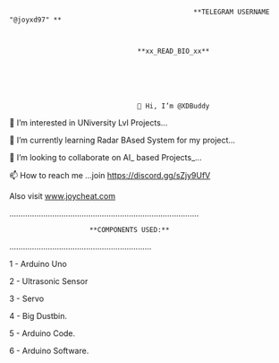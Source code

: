                                                   **TELEGRAM USERNAME "@joyxd97" **



                                    **xx_READ_BIO_xx**
                                    
                                    
                                    
                                    
                                    
                                    
                                    👋 Hi, I’m @XDBuddy

👀 I’m interested in UNiversity Lvl Projects...

🌱 I’m currently learning Radar BAsed System for my project...

💞️ I’m looking to collaborate on AI_ based Projects_...

📫 How to reach me ...join https://discord.gg/sZjy9UfV

Also visit www.joycheat.com

....................................................................................



                        **COMPONENTS USED:**
...............................................................

 
1 - Arduino Uno 

2 - Ultrasonic Sensor 

3 - Servo

4 - Big Dustbin.

5 - Arduino Code.

6 - Arduino Software.



